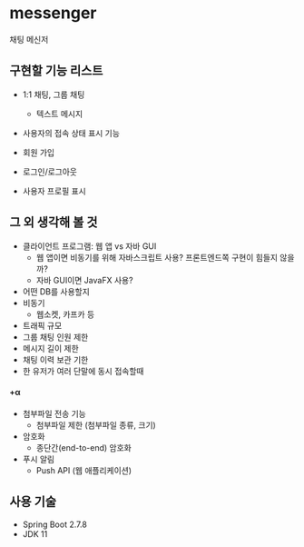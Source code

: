 # messenger
채팅 메신저


## 구현할 기능 리스트
- 1:1 채팅, 그룹 채팅
    - 텍스트 메시지
- 사용자의 접속 상태 표시 기능


- 회원 가입
- 로그인/로그아웃
- 사용자 프로필 표시


## 그 외 생각해 볼 것
- 클라이언트 프로그램: 웹 앱 vs 자바 GUI
    - 웹 앱이면 비동기를 위해 자바스크립트 사용? 프론트엔드쪽 구현이 힘들지 않을까?
    - 자바 GUI이면 JavaFX 사용?
- 어떤 DB를 사용할지
- 비동기
    - 웹소켓, 카프카 등
- 트래픽 규모
- 그룹 채팅 인원 제한
- 메시지 길이 제한
- 채팅 이력 보관 기한
- 한 유저가 여러 단말에 동시 접속할때


#### +α
- 첨부파일 전송 기능
    - 첨부파일 제한 (첨부파일 종류, 크기)
- 암호화
    - 종단간(end-to-end) 암호화
- 푸시 알림
    - Push API (웹 애플리케이션)


## 사용 기술
- Spring Boot 2.7.8
- JDK 11
